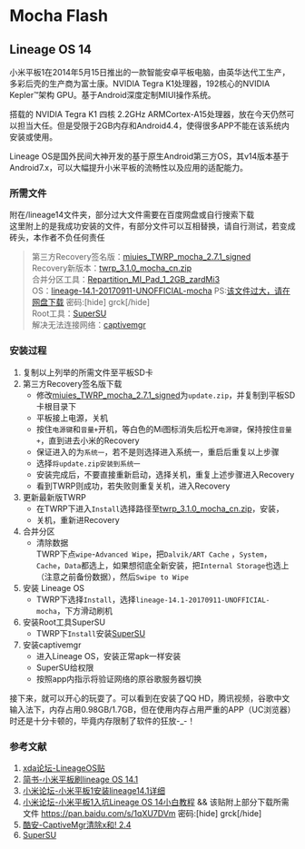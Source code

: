 # Mocha Flash
## Lineage OS 14
小米平板1在2014年5月15日推出的一款智能安卓平板电脑，由英华达代工生产，多彩后壳的生产商为富士康。NVIDIA Tegra K1处理器，192核心的NVIDIA Kepler™架构 GPU。基于Android深度定制MIUI操作系统。

搭载的 NVIDIA Tegra K1 四核 2.2GHz ARMCortex-A15处理器，放在今天仍然可以担当大任。但是受限于2GB内存和Android4.4，使得很多APP不能在该系统内安装或使用。

Lineage OS是国外民间大神开发的基于原生Android第三方OS，其v14版本基于Android7.x，可以大幅提升小米平板的流畅性以及应用的适配能力。

### 所需文件
附在/lineage14文件夹，部分过大文件需要在百度网盘或自行搜索下载  
这里附上的是我成功安装的文件，有部分文件可以互相替换，请自行测试，若变成砖头，本作者不负任何责任
> 第三方Recovery签名版：[miuies_TWRP_mocha_2.7.1_signed](lineage14/mipadrecovery/miuies_TWRP_mocha_2.7.1_signed.zip)  
> Recovery新版本：[twrp_3.1.0_mocha_cn.zip](lineage14/mipadrecovery/twrp_3.1.0_mocha_cn.zip)  
> 合并分区工具：[Repartition_MI_Pad_1_2GB_zardMi3](lineage14/分区工具/Repartition_MI_Pad_1_2GB_zardMi3.zip)  
> OS：[lineage-14.1-20170911-UNOFFICIAL-mocha](lineage14/lineage-14.1-20170911-UNOFFICIAL-mocha.zip) PS:[该文件过大，请在网盘下载](https://pan.baidu.com/s/1qXU7DVm) 密码:[hide] grck[/hide]  
> Root工具：[SuperSU](lineage14/root-solve-net/SR5-SuperSU-v2.82-SR5-20171001224502.zip)  
> 解决无法连接网络：[captivemgr](lineage14/root-solve-net/captivemgr-release-2.4.apk)

### 安装过程
1. 复制以上列举的所需文件至平板SD卡
2. 第三方Recovery签名版下载
   * 修改[miuies_TWRP_mocha_2.7.1_signed](lineage14/mipadrecovery/miuies_TWRP_mocha_2.7.1_signed.zip)为`update.zip`，并复制到平板SD卡根目录下
   * 平板接上电源，关机
   * 按住`电源键`和`音量+`开机，等白色的Mi图标消失后松开`电源键`，保持按住`音量+`，直到进去小米的Recovery
   * 保证进入的为`系统一`，若不是则选择进入系统一，重启后重复以上步骤
   * 选择`将update.zip安装到系统一`
   * 安装完成后，不要直接重新启动，选择关机，重复上述步骤进入Recovery
   * 看到TWRP则成功，若失败则重复关机，进入Recovery
3. 更新最新版TWRP
   * 在TWRP下进入`Install`选择路径至[twrp_3.1.0_mocha_cn.zip](lineage14/mipadrecovery/twrp_3.1.0_mocha_cn.zip)，安装，
   * 关机，重新进Recovery
4. 合并分区
    * 清除数据  
    TWRP下点`wipe`-`Advanced Wipe`，把`Dalvik/ART Cache` ，`System`，`Cache`，`Data`都选上，如果想彻底全新安装，把`Internal Storage`也选上（注意之前备份数据），然后`Swipe to Wipe`
5. 安装 Lineage OS
   * TWRP下选择`Install`，选择`lineage-14.1-20170911-UNOFFICIAL-mocha`，下方滑动刷机
6. 安装Root工具SuperSU
    * TWRP下`Install`安装[SuperSU](lineage14/root-solve-net/SR5-SuperSU-v2.82-SR5-20171001224502.zip)
7. 安装captivemgr
    * 进入Lineage OS，安装正常apk一样安装
    * SuperSU给权限
    * 按照app内指示将验证网络的原谷歌服务器切换

接下来，就可以开心的玩耍了。可以看到在安装了QQ HD，腾讯视频，谷歌中文输入法下，内存占用0.98GB/1.7GB，但在使用内存占用严重的APP（UC浏览器）时还是十分卡顿的，毕竟内存限制了软件的狂放-_-！


### 参考文献
1. [xda论坛-LineageOS贴](https://forum.xda-developers.com/mi-pad/development/unofficial-lineageos-14-1-xiami-mipad-t3557616)
2. [简书-小米平板刷lineage OS 14.1](https://www.jianshu.com/p/cc9d93eb909c)
3. [小米论坛-小米平板1安装lineage14.1详细](https://www.xiaomi.cn/post/1356206)
4. [小米论坛-小米平板1入坑Lineage OS 14小白教程](https://www.xiaomi.cn/post/1356206) && 该贴附上部分下载所需文件 https://pan.baidu.com/s/1qXU7DVm 密码:[hide] grck[/hide]
1. [酷安-CaptiveMgr清除x和! 2.4](https://www.coolapk.com/apk/tech.evlsoc.captivemgr)
2. [SuperSU](https://download.chainfire.eu/1220/SuperSU/SR5-SuperSU-v2.82-SR5-20171001224502.zip)

